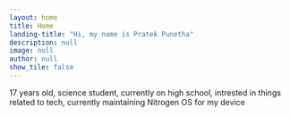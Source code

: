 ```yaml
---
layout: home
title: Home
landing-title: "Hi, my name is Pratek Punetha"
description: null
image: null
author: null
show_tile: false
---
```


17 years old, science student, currently on high school, intrested in things related to tech, currently maintaining Nitrogen OS for my device
